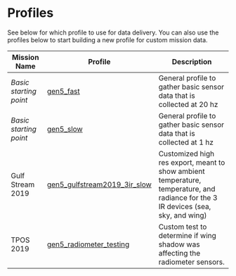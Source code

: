 # Profiles

See below for which profile to use for data delivery. You can also use the profiles below to start building a new profile for custom mission data.

Mission Name | Profile | Description
---|--- | ---
*Basic starting point* | [gen5_fast](https://exporter-controller.saildrone.com/v1/profiles/gen5_fast) | General profile to gather basic sensor data that is collected at 20 hz
*Basic starting point* | [gen5_slow](https://exporter-controller.saildrone.com/v1/profiles/gen5_slow) | General profile to gather basic sensor data that is collected at 1 hz
Gulf Stream 2019 |  [gen5_gulfstream2019_3ir_slow](https://exporter-controller.saildrone.com/v1/profiles/gen5_gulfstream2019_3ir_slow) | Customized high res export, meant to show ambient temperature, temperature, and radiance for the 3 IR devices (sea, sky, and wing)
TPOS 2019 | [gen5_radiometer_testing](https://exporter-controller.saildrone.com/v1/profiles/gen5_radiometer_testing) | Custom test to determine if wing shadow was affecting the radiometer sensors.
 
